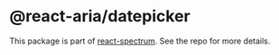 # @react-aria/datepicker

This package is part of [react-spectrum](https://gitlab.com/watheia/spectrum). See the repo for more details.
